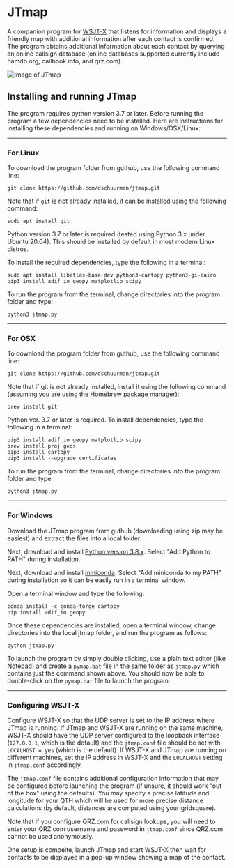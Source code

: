 # JTmap
A companion program for [WSJT-X](http://physics.princeton.edu/pulsar/K1JT/wsjtx.html)
that listens for information and displays a friendly map with additional information after each contact is confirmed.
The program obtains additional information about each contact by querying an online callsign database
(online databases supported currently include hamdb.org, callbook.info, and qrz.com).

![Image of JTmap](https://sites.calvin.edu/derek/ham/jtmap-screenshot.png)

## Installing and running JTmap
The program requires python version 3.7 or later. Before running the program a few dependencies need to be installed.
Here are instructions for installing these dependencies and running on Windows/OSX/Linux:

---
### For Linux

To download the program folder from guthub, use the following command line:

`git clone https://github.com/dschuurman/jtmap.git`

Note that if `git` is not already installed, it can be installed using the following command:

`sudo apt install git`

Python version 3.7 or later is required (tested using Python 3.x under Ubuntu 20.04).
This should be installed by default in most modern Linux distros.

To install the required dependencies, type the following in a terminal:

```
sudo apt install libatlas-base-dev python3-cartopy python3-gi-cairo
pip3 install adif_io geopy matplotlib scipy
```
To run the program from the terminal, change directories into the program folder and type:
```
python3 jtmap.py
```

---
### For OSX

To download the program folder from guthub, use the following command line:

`git clone https://github.com/dschuurman/jtmap.git`

Note that if git is not already installed, install it using the following command (assuming you are using the Homebrew package manager):

`brew install git`

Python ver. 3.7 or later is required. To install dependencies, type the following in a terminal:

```
pip3 install adif_io geopy matplotlib scipy
brew install proj geos
pip3 install cartopy
pip3 install --upgrade certificates
```
To run the program from the terminal, change directories into the program folder and type:

`python3 jtmap.py`


---
### For Windows

Download the JTmap program from guthub (downloading using zip may be easiest) and extract the files into a local folder.

Next, download and install [Python version 3.8.x](https://www.python.org/downloads/windows/). Select "Add Python to PATH" during installation.

Next, download and install [miniconda](https://docs.conda.io/en/latest/miniconda.html). Select "Add miniconda to my PATH" during installation so it can be easily run in a terminal window.

Open a terminal window and type the following:

```
conda install -c conda-forge cartopy
pip install adif_io geopy
```

Once these dependencies are installed, open a terminal window, change directories into the local jtmap folder, and run the program as follows:

`python jtmap.py`

To launch the program by simply double clicking, use a plain text editor (like Notepad) and create a `pymap.bat` file in the 
same folder as `jtmap.py` which contains just the command shown above.
You should now be able to double-click on the `pymap.bat` file to launch the program.

---

### Configuring WSJT-X

Configure WSJT-X so that the UDP server is set to the IP address where JTmap
is running. If JTmap and WSJT-X are running on the same machine, WSJT-X should have the UDP 
server configured to the loopback interface (`127.0.0.1`, which is the default) and 
the `jtmap.conf` file should be set with `LOCALHOST = yes` (which is the default).
If WSJT-X and JTmap are running on different machines, set the IP address in WSJT-X
and the `LOCALHOST` setting in `jtmap.conf` accordingly. 

The `jtmap.conf` file contains additional configuration information that may be configured before
launching the program (if unsure, it should work "out of the box" using the defaults).
You may specify a precise latitude and longitude for your QTH which will be used for more
precise distance calculations (by default, distances are computed using your gridsquare).

Note that if you configure QRZ.com for callsign lookups, you will need to enter your QRZ.com
username and password in `jtmap.conf` since QRZ.com cannot be used anonymously.

One setup is compelte, launch JTmap and start WSJT-X then wait for contacts to be displayed in a pop-up
window showing a map of the contact.

